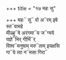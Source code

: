 +++
title = "१७ महः सु"

+++
महः᳓ सु᳓ वो अ᳓रम् इषे  
स्त᳓वामहे  
मीळ्हु᳓षे अरंगमा᳓य ज᳓ग्मये  
यज्ञे᳓भिर् गीर्भि᳓र्  
विश्व᳓मनुषाम् मरु᳓ताम् इयक्षसि  
गा᳓ये त्वा न᳓मसा गिरा᳓